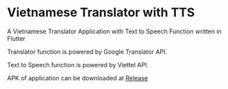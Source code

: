 # Vietnamese Translator with TTS

A Vietnamese Translator Application with Text to Speech Function written in Flutter

Translator function is powered by Google Translator API.

Text to Speech function is powered by Viettel API.

APK of application can be downloaded at [Release](https://github.com/nguyenquan123vn/vietnamese_translate_with_tts/releases/download/v1.0/Vietnamese_Translator_TTS.apk)

